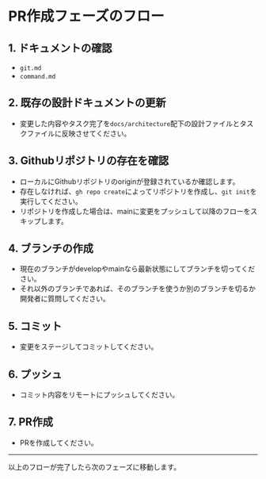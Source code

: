 # PR作成フェーズのフロー

## 1. ドキュメントの確認
- `git.md`
- `command.md`

## 2. 既存の設計ドキュメントの更新
- 変更した内容やタスク完了を`docs/architecture`配下の設計ファイルとタスクファイルに反映させてください。

## 3. Githubリポジトリの存在を確認
- ローカルにGithubリポジトリのoriginが登録されているか確認します。
- 存在しなければ、`gh repo create`によってリポジトリを作成し、`git init`を実行してください。
- リポジトリを作成した場合は、mainに変更をプッシュして以降のフローをスキップします。

## 4. ブランチの作成
- 現在のブランチがdevelopやmainなら最新状態にしてブランチを切ってください。
- それ以外のブランチであれば、そのブランチを使うか別のブランチを切るか開発者に質問してください。

## 5. コミット
- 変更をステージしてコミットしてください。

## 6. プッシュ
- コミット内容をリモートにプッシュしてください。

## 7. PR作成
- PRを作成してください。

---

以上のフローが完了したら次のフェーズに移動します。